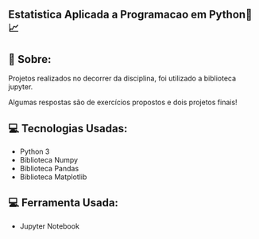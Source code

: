 ## Estatistica Aplicada a Programacao em Python🐍📈

## 📃 Sobre:
Projetos realizados no decorrer da disciplina, foi utilizado a biblioteca jupyter.

Algumas respostas são de exercícios propostos e dois projetos finais! 

## 💻 Tecnologias Usadas:

- Python 3
- Biblioteca Numpy
- Biblioteca Pandas
- Biblioteca Matplotlib

## 💻 Ferramenta Usada:

- Jupyter Notebook
